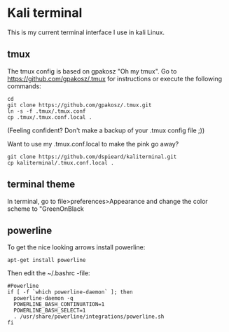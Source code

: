 # Kali terminal

This is my current terminal interface I use in kali Linux.

tmux
-----
The tmux config is based on gpakosz "Oh my tmux". Go to https://github.com/gpakosz/.tmux for instructions or execute the following commands:

```
cd
git clone https://github.com/gpakosz/.tmux.git
ln -s -f .tmux/.tmux.conf
cp .tmux/.tmux.conf.local .
```
(Feeling confident? Don't make a backup of your .tmux config file ;))

Want to use my .tmux.conf.local to make the pink go away? 

```
git clone https://github.com/dspieard/kaliterminal.git
cp kaliterminal/.tmux.conf.local .
```

terminal theme
--------------
In terminal, go to file>preferences>Appearance and change the color scheme to "GreenOnBlack

powerline
---------
To get the nice looking arrows install powerline:

```
apt-get install powerline
```

Then edit the ~/.bashrc -file:

```
#Powerline
if [ -f `which powerline-daemon` ]; then
  powerline-daemon -q
  POWERLINE_BASH_CONTINUATION=1
  POWERLINE_BASH_SELECT=1
  . /usr/share/powerline/integrations/powerline.sh
fi
```
